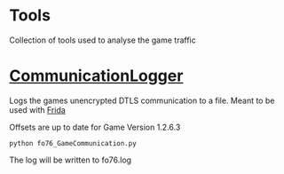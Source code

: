 # Tools
Collection of tools used to analyse the game traffic

# [CommunicationLogger](https://github.com/Fo76-Private-Server/Tools/tree/master/CommunicationLogger)
Logs the games unencrypted DTLS communication to a file. Meant to be used with [Frida](https://frida.re/)

Offsets are up to date for Game Version 1.2.6.3

```
python fo76_GameCommunication.py
```

The log will be written to fo76.log
